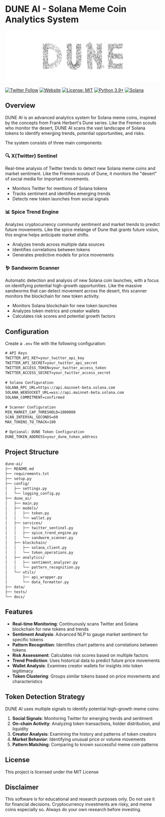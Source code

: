 # DUNE AI - Solana Meme Coin Analytics System

![DUNE AI Banner](/dune.png)

[![Twitter Follow](https://img.shields.io/twitter/follow/X?style=social)](https://x.com/dune_ai_labs)
[![Website](https://img.shields.io/website?up_message=online&url=https://dune-ai.cloud/)](https://dune-ai.cloud/)
[![License: MIT](https://img.shields.io/badge/License-MIT-yellow.svg)](https://opensource.org/licenses/MIT)
[![Python 3.9+](https://img.shields.io/badge/python-3.9+-blue.svg)](https://www.python.org/downloads/)
[![Solana](https://img.shields.io/badge/Solana-Compatible-blueviolet)](https://solana.com)

## Overview

DUNE AI is an advanced analytics system for Solana meme coins, inspired by the concepts from Frank Herbert's Dune series. Like the Fremen scouts who monitor the desert, DUNE AI scans the vast landscape of Solana tokens to identify emerging trends, potential opportunities, and risks.

The system consists of three main components:

### 🔍 X(Twitter) Sentinel

Real-time analysis of Twitter trends to detect new Solana meme coins and market sentiment. Like the Fremen scouts of Dune, it monitors the "desert" of social media for important movements.

- Monitors Twitter for mentions of Solana tokens
- Tracks sentiment and identifies emerging trends
- Detects new token launches from social signals

### 📊 Spice Trend Engine

Analyzes cryptocurrency community sentiment and market trends to predict future movements. Like the spice melange of Dune that grants future vision, this engine helps anticipate market shifts.

- Analyzes trends across multiple data sources
- Identifies correlations between tokens
- Generates predictive models for price movements

### 🪱 Sandworm Scanner

Automatic detection and analysis of new Solana coin launches, with a focus on identifying potential high-growth opportunities. Like the massive sandworms that can detect movement across the desert, this scanner monitors the blockchain for new token activity.

- Monitors Solana blockchain for new token launches
- Analyzes token metrics and creator wallets
- Calculates risk scores and potential growth factors


## Configuration

Create a `.env` file with the following configuration:

```
# API Keys
TWITTER_API_KEY=your_twitter_api_key
TWITTER_API_SECRET=your_twitter_api_secret
TWITTER_ACCESS_TOKEN=your_twitter_access_token
TWITTER_ACCESS_SECRET=your_twitter_access_secret

# Solana Configuration
SOLANA_RPC_URL=https://api.mainnet-beta.solana.com
SOLANA_WEBSOCKET_URL=wss://api.mainnet-beta.solana.com
SOLANA_COMMITMENT=confirmed

# Scanner Configuration
MIN_MARKET_CAP_THRESHOLD=1000000
SCAN_INTERVAL_SECONDS=60
MAX_TOKENS_TO_TRACK=100

# Optional: DUNE Token Configuration
DUNE_TOKEN_ADDRESS=your_dune_token_address
```



## Project Structure

```
dune-ai/
├── README.md
├── requirements.txt
├── setup.py
├── config/
│   ├── settings.py
│   └── logging_config.py
├── dune_ai/
│   ├── main.py
│   ├── models/
│   │   ├── token.py
│   │   └── wallet.py
│   ├── services/
│   │   ├── twitter_sentinel.py
│   │   ├── spice_trend_engine.py
│   │   └── sandworm_scanner.py
│   ├── blockchain/
│   │   ├── solana_client.py
│   │   └── token_operations.py
│   ├── analytics/
│   │   ├── sentiment_analyzer.py
│   │   └── pattern_recognition.py
│   └── utils/
│       ├── api_wrapper.py
│       └── data_formatter.py
├── data/
├── tests/
└── docs/
```

## Features

- **Real-time Monitoring**: Continuously scans Twitter and Solana blockchain for new tokens and trends
- **Sentiment Analysis**: Advanced NLP to gauge market sentiment for specific tokens
- **Pattern Recognition**: Identifies chart patterns and correlations between tokens
- **Risk Assessment**: Calculates risk scores based on multiple factors
- **Trend Prediction**: Uses historical data to predict future price movements
- **Wallet Analysis**: Examines creator wallets for insights into token legitimacy
- **Token Clustering**: Groups similar tokens based on price movements and characteristics

## Token Detection Strategy

DUNE AI uses multiple signals to identify potential high-growth meme coins:

1. **Social Signals**: Monitoring Twitter for emerging trends and sentiment
2. **On-chain Activity**: Analyzing token transactions, holder distribution, and liquidity
3. **Creator Analysis**: Examining the history and patterns of token creators
4. **Market Behavior**: Identifying unusual price or volume movements
5. **Pattern Matching**: Comparing to known successful meme coin patterns



## License

This project is licensed under the MIT License

## Disclaimer

This software is for educational and research purposes only. Do not use it for financial decisions. Cryptocurrency investments are risky, and meme coins especially so. Always do your own research before investing.